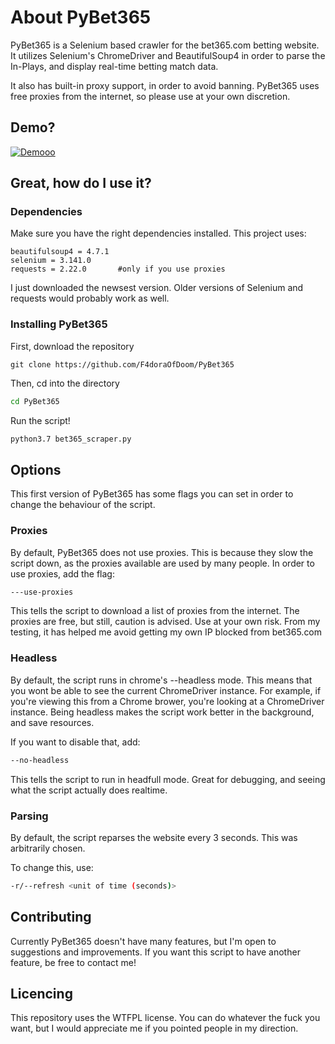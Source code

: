 # About PyBet365

PyBet365 is a Selenium based crawler for the bet365.com betting website.
It utilizes Selenium's ChromeDriver and BeautifulSoup4 in order to parse the In-Plays,
and display real-time betting match data.

It also has built-in proxy support, in order to avoid banning.
PyBet365 uses free proxies from the internet, so please use at your own discretion. 

## Demo?
[![Demooo](https://gfycat.com/weeklywelltododorado.gif "Demooo")](https://gfycat.com/weeklywelltododorado.gif "Demooo")

## Great, how do I use it?
### Dependencies
Make sure you have the right dependencies installed.
This project uses:
```
beautifulsoup4 = 4.7.1
selenium = 3.141.0
requests = 2.22.0 		#only if you use proxies
```

I just downloaded the newsest version. Older versions of Selenium and requests would probably work as well.

### Installing PyBet365

First, download the repository
```git
git clone https://github.com/F4doraOfDoom/PyBet365
```
Then, cd into the directory
```bash
cd PyBet365
```
Run the script!
```bash
python3.7 bet365_scraper.py
```

## Options

This first version of PyBet365 has some flags you can set in order to change the behaviour of the script.

### Proxies

By default, PyBet365 does not use proxies. This is because they slow the script down, as the proxies available are used by many people.
In order to use proxies, add the flag:
```bash
---use-proxies
```
This tells the script to download a list of proxies from the internet. The proxies are free, but still, caution is advised. Use at your own risk. From my testing, it has helped me avoid getting my own IP blocked from bet365.com

### Headless
By default, the script runs in chrome's --headless mode. This means that you wont be able to see the current ChromeDriver instance. For example, if you're viewing this from a Chrome brower, you're looking at a ChromeDriver instance. Being headless makes the script work better in the background, and save resources.

If you want to disable that, add:
```bash
--no-headless
```
This tells the script to run in headfull mode. Great for debugging, and seeing what the script actually does realtime.

### Parsing
By default, the script reparses the website every 3 seconds. This was arbitrarily chosen. 

To change this, use:
```bash
-r/--refresh <unit of time (seconds)>
```

## Contributing

Currently PyBet365 doesn't have many features, but I'm open to suggestions and improvements. If you want  this script to have another feature, be free to contact me!

## Licencing

This repository uses the WTFPL license.
You can do whatever the fuck you want, but I would appreciate me if you pointed people in my direction.
